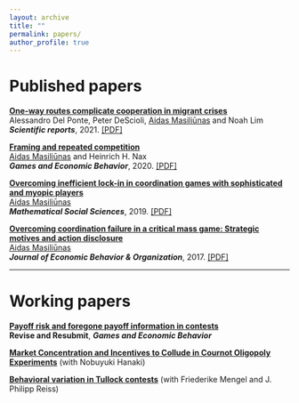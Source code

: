 ```yaml
---
layout: archive
title: ""
permalink: papers/
author_profile: true
---
```


# Published papers

<a href="https://www.nature.com/articles/s41598-021-92861-1" target="_blank">**One-way routes complicate cooperation in migrant crises**</a><br/>
Alessandro Del Ponte, Peter DeScioli, <ins>Aidas Masiliūnas</ins> and Noah Lim<br/>
***Scientific reports***, 2021. <a href="https://www.nature.com/articles/s41598-021-92861-1.pdf" target="_blank">[PDF]</a>

<a href="https://www.sciencedirect.com/science/article/pii/S0899825620301433" target="_blank">**Framing and repeated competition**</a><br/>
<ins>Aidas Masiliūnas</ins> and Heinrich H. Nax<br/>
***Games and Economic Behavior***, 2020. <a href="https://www.sciencedirect.com/science/article/pii/S0899825620301433/pdfft?md5=54b30c451ebe9706d65a807adb8778c1&pid=1-s2.0-S0899825620301433-main.pdf" target="_blank">[PDF]</a> 

<a href="https://www.sciencedirect.com/science/article/abs/pii/S0165489619300289" target="_blank">**Overcoming inefficient lock-in in coordination games with sophisticated and myopic players**</a><br/>
<ins>Aidas Masiliūnas</ins><br/>
***Mathematical Social Sciences***, 2019. <a href="https://www.dropbox.com/s/ado7n6a8ny8virw/Overcoming%20inefficient%20lock-in%20in%20coordination%20games%20with%20sophisticated%20and%20myopic%20players.pdf?raw=1" target="_blank">[PDF]</a>

<a href="https://www.sciencedirect.com/science/article/abs/pii/S0167268117301191" target="_blank">**Overcoming coordination failure in a critical mass game: Strategic motives and action disclosure**</a><br/>
<ins>Aidas Masiliūnas</ins><br/>
***Journal of Economic Behavior & Organization***, 2017.  <a href="https://www.dropbox.com/s/ys4k8js5gnlvtrr/Overcoming%20coordination%20failure%20in%20a%20critical%20mass%20game.pdf?raw=1" target="_blank">[PDF]</a>


---

# Working papers

<a href="https://www.dropbox.com/s/hf9jpg81nh2y4jz/Learning%20in%20contests.pdf?raw=1" target="_blank">**Payoff risk and foregone payoff information in contests**</a><br/>
**Revise and Resubmit**, ***Games and Economic Behavior***

<a href="https://www.iser.osaka-u.ac.jp/library/dp/2021/DP1131.pdf" target="_blank">**Market Concentration and Incentives to Collude in Cournot Oligopoly Experiments**</a> (with Nobuyuki Hanaki)

<a href="https://www.dropbox.com/s/e0s0gggdwq4vm2p/Behavioral%20variation%20in%20Tullock%20contests.pdf?raw=1" target="_blank">**Behavioral variation in Tullock contests**</a> (with Friederike Mengel and J. Philipp Reiss)


